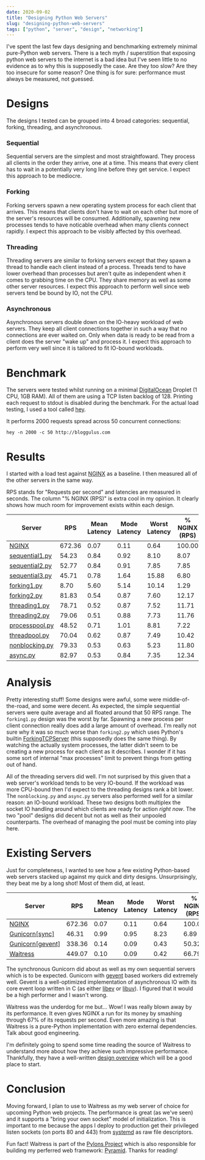 ```yaml
---
date: 2020-09-02
title: "Designing Python Web Servers"
slug: "designing-python-web-servers"
tags: ["python", "server", "design", "networking"]
---
```

I've spent the last few days designing and benchmarking extremely minimal pure-Python web servers.
There is a tech myth / superstition that exposing python web servers to the internet is a bad idea but I've seen little to no evidence as to why this is supposedly the case.
Are they too slow?
Are they too insecure for some reason?
One thing is for sure: performance must always be measured, not guessed.

# Designs
The designs I tested can be grouped into 4 broad categories: sequential, forking, threading, and asynchronous.

### Sequential
Sequential servers are the simplest and most straightfoward.
They process all clients in the order they arrive, one at a time.
This means that every client has to wait in a potentially very long line before they get service.
I expect this approach to be mediocre.

### Forking
Forking servers spawn a new operating system process for each client that arrives.
This means that clients don't have to wait on each other but more of the server's resources will be consumed.
Additionally, spawning new processes tends to have noticable overhead when many clients connect rapidly.
I expect this approach to be visibly affected by this overhead.

### Threading
Threading servers are similar to forking servers except that they spawn a thread to handle each client instead of a process.
Threads tend to have lower overhead than processes but aren't quite as independent when it comes to grabbing time on the CPU.
They share memory as well as some other server resources.
I expect this approach to perform well since web servers tend be bound by IO, not the CPU.

### Asynchronous
Asynchronous servers double down on the IO-heavy workload of web servers.
They keep all client connections together in such a way that no connections are ever waited on.
Only when data is ready to be read from a client does the server "wake up" and process it.
I expect this approach to perform very well since it is tailored to fit IO-bound workloads.

# Benchmark
The servers were tested whilst running on a minimal [DigitalOcean](https://www.digitalocean.com/) Droplet (1 CPU, 1GB RAM).
All of them are using a TCP listen backlog of 128.
Printing each request to stdout is disabled during the benchmark.
For the actual load testing, I used a tool called [hey](https://github.com/rakyll/hey).

It performs 2000 requests spread across 50 concurrent connections:
```
hey -n 2000 -c 50 http://bloggulus.com
```

# Results
I started with a load test against [NGINX](https://nginx.org/en/) as a baseline.
I then measured all of the other servers in the same way.

RPS stands for "Requests per second" and latencies are measured in seconds.
The column "% NGINX (RPS)" is extra cool in my opinion.
It clearly shows how much room for improvement exists within each design.

| Server | RPS | Mean Latency | Mode Latency | Worst Latency | % NGINX (RPS) |
| --- | --- | --- | --- | --- | --- |
| [NGINX](https://github.com/nginx/nginx) | 672.36 | 0.07 | 0.11 | 0.64 | 100.00 |
| [sequential1.py](https://github.com/theandrew168/bloggulus/blob/master/design/sequential1.py) | 54.23 | 0.84 | 0.92 | 8.10 | 8.07 |
| [sequential2.py](https://github.com/theandrew168/bloggulus/blob/master/design/sequential2.py) | 52.77 | 0.84 | 0.91 | 7.85 | 7.85 |
| [sequential3.py](https://github.com/theandrew168/bloggulus/blob/master/design/sequential3.py) | 45.71 | 0.78 | 1.64 | 15.88 | 6.80 |
| [forking1.py](https://github.com/theandrew168/bloggulus/blob/master/design/forking1.py) | 8.70 | 5.60 | 5.14 | 10.14 | 1.29 |
| [forking2.py](https://github.com/theandrew168/bloggulus/blob/master/design/forking2.py) | 81.83 | 0.54 | 0.87 | 7.60 | 12.17 |
| [threading1.py](https://github.com/theandrew168/bloggulus/blob/master/design/threading1.py) | 78.71 | 0.52 | 0.87 | 7.52 | 11.71 |
| [threading2.py](https://github.com/theandrew168/bloggulus/blob/master/design/threading2.py) | 79.06 | 0.51 | 0.88 | 7.73 | 11.76 |
| [processpool.py](https://github.com/theandrew168/bloggulus/blob/master/design/processpool.py) | 48.52 | 0.71 | 1.01 | 8.81 | 7.22 |
| [threadpool.py](https://github.com/theandrew168/bloggulus/blob/master/design/threadpool.py) | 70.04 | 0.62 | 0.87 | 7.49 | 10.42 |
| [nonblocking.py](https://github.com/theandrew168/bloggulus/blob/master/design/nonblocking.py) | 79.33 | 0.53 | 0.63 | 5.23 | 11.80 |
| [async.py](https://github.com/theandrew168/bloggulus/blob/master/design/async.py) | 82.97 | 0.53 | 0.84 | 7.35 | 12.34 |

# Analysis
Pretty interesting stuff!
Some designs were awful, some were middle-of-the-road, and some were decent.
As expected, the simple sequential servers were quite average and all floated around that 50 RPS range.
The `forking1.py` design was the worst by far.
Spawning a new process per client connection really does add a large amount of overhead.
I'm really not sure why it was so much worse than `forking2.py` which uses Python's builtin [ForkingTCPServer](https://docs.python.org/3/library/socketserver.html#socketserver.ForkingTCPServer) (this supposedly does the same thing).
By watching the actually system processes, the latter didn't seem to be creating a new process for each client as it describes.
I wonder if it has some sort of internal "max processes" limit to prevent things from getting out of hand.

All of the threading servers did well.
I'm not surprised by this given that a web server's workload tends to be very IO-bound.
If the workload was more CPU-bound then I'd expect to the threading designs rank a bit lower.
The `nonblocking.py` and `async.py` servers also performed well for a similar reason: an IO-bound workload.
These two designs both multiplex the socket IO handling around which clients are ready for action _right now_.
The two "pool" designs did decent but not as well as their unpooled counterparts.
The overhead of managing the pool must be coming into play here.

# Existing Servers
Just for completeness, I wanted to see how a few existing Python-based web servers stacked up against my quick and dirty designs.
Unsurprisingly, they beat me by a long shot!
Most of them did, at least.

| Server | RPS | Mean Latency | Mode Latency | Worst Latency | % NGINX (RPS) |
| --- | --- | --- | --- | --- | --- |
| [NGINX](https://github.com/nginx/nginx) | 672.36 | 0.07 | 0.11 | 0.64 | 100.00 |
| [Gunicorn[sync]](https://docs.gunicorn.org/en/latest/design.html#sync-workers) | 46.31 | 0.99 | 0.95 | 8.23 | 6.89 |
| [Gunicorn[gevent]](https://docs.gunicorn.org/en/latest/design.html#async-workers) | 338.36 | 0.14 | 0.09 | 0.43 | 50.32 |
| [Waitress](https://docs.pylonsproject.org/projects/waitress/en/stable/index.html) | 449.07 | 0.10 | 0.09 | 0.42 | 66.79 |

The synchronous Gunicorn did about as well as my own sequential servers which is to be expected.
Gunicorn with [gevent](http://www.gevent.org/) based workers did extremely well.
Gevent is a well-optimized implementation of asynchronous IO with its core event loop written in C (as either [libev](http://software.schmorp.de/pkg/libev.html) or [libuv](http://libuv.org/)).
I figured that it would be a high performer and I wasn't wrong.

Waitress was the underdog for me but... Wow!
I was really blown away by its performance.
It even gives NGINX a run for its money by smashing through 67% of its requests per second.
Even more amazing is that Waitress is a pure-Python implementation with zero external dependencies.
Talk about good engineering.

I'm definitely going to spend some time reading the source of Waitress to understand more about how they achieve such impressive performance.
Thankfully, they have a well-written [design overview](https://docs.pylonsproject.org/projects/waitress/en/stable/design.html) which will be a good place to start.

# Conclusion
Moving forward, I plan to use to Waitress as my web server of choice for upcoming Python web projects.
The performance is great (as we've seen) and it supports a "bring your own socket" model of initialization.
This is important to me because the apps I deploy to production get their privileged listen sockets (on ports 80 and 443) from [systemd](https://www.freedesktop.org/software/systemd/man/systemd.socket.html) as raw file descriptors.

Fun fact!
Waitress is part of the [Pylons Project](https://pylonsproject.org/) which is also responsible for building my perferred web framework: [Pyramid](https://trypyramid.com/). Thanks for reading!
